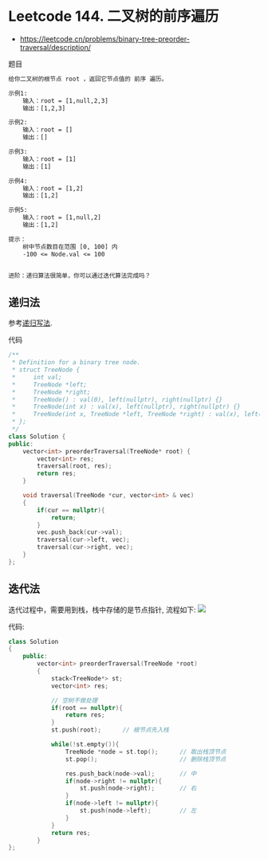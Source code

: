 # Leetcode 144. 二叉树的前序遍历
- https://leetcode.cn/problems/binary-tree-preorder-traversal/description/

题目
```txt
给你二叉树的根节点 root ，返回它节点值的 前序 遍历。

示例1: 
    输入：root = [1,null,2,3]
    输出：[1,2,3]

示例2:
    输入：root = []
    输出：[]

示例3:
    输入：root = [1]
    输出：[1]

示例4:
    输入：root = [1,2]
    输出：[1,2]

示例5:
    输入：root = [1,null,2]
    输出：[1,2]

提示：
    树中节点数目在范围 [0, 100] 内
    -100 <= Node.val <= 100


进阶：递归算法很简单，你可以通过迭代算法完成吗？
```
## 递归法
参考[递归写法](../../../../如何写好递归.md).

代码
```cpp
/**
 * Definition for a binary tree node.
 * struct TreeNode {
 *     int val;
 *     TreeNode *left;
 *     TreeNode *right;
 *     TreeNode() : val(0), left(nullptr), right(nullptr) {}
 *     TreeNode(int x) : val(x), left(nullptr), right(nullptr) {}
 *     TreeNode(int x, TreeNode *left, TreeNode *right) : val(x), left(left), right(right) {}
 * };
 */
class Solution {
public:
    vector<int> preorderTraversal(TreeNode* root) {
        vector<int> res;
        traversal(root, res);
        return res;
    }

    void traversal(TreeNode *cur, vector<int> & vec)
    {
        if(cur == nullptr){
            return;
        }
        vec.push_back(cur->val);
        traversal(cur->left, vec);
        traversal(cur->right, vec);
    }
};
```

## 迭代法
迭代过程中，需要用到栈，栈中存储的是节点指针, 流程如下:
![](https://code-thinking.cdn.bcebos.com/gifs/%E4%BA%8C%E5%8F%89%E6%A0%91%E5%89%8D%E5%BA%8F%E9%81%8D%E5%8E%86%EF%BC%88%E8%BF%AD%E4%BB%A3%E6%B3%95%EF%BC%89.gif)

代码:
```cpp
class Solution
{
    public:
        vector<int> preorderTraversal(TreeNode *root)
        {
            stack<TreeNode*> st;
            vector<int> res;

            // 空树不做处理
            if(root == nullptr){
                return res;
            }
            st.push(root);      // 根节点先入栈

            while(!st.empty()){
                TreeNode *node = st.top();      // 取出栈顶节点
                st.pop();                       // 删除栈顶节点

                res.push_back(node->val);       // 中
                if(node->right != nullptr){
                    st.push(node->right);       // 右
                }
                if(node->left != nullptr){
                    st.push(node->left);        // 左
                }
            }
            return res;
        }
};
```



